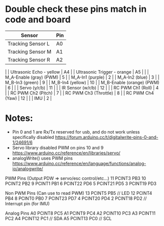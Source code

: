 # Double check these pins match in code and board

| Sensor                        | Pin   |
|-------------------------------|-------|
| Tracking Sensor L             | A0    |
| Tracking Sensor M             | A1    |
| Tracking Sensor R             | A2    |
|
| Ultrasonic Echo - yellow      | A4    |
| Ultrasonic Trigger - orange   | A5    |
|
| M_A-Enable (gray)    (PWM)    |  5    |
| M_A-In1    (purple)           |  2    |
| M_A-In2    (blue)             |  3    |
| M_B-In3    (green)            |  9    |
| M_B-In4    (yellow)           | 10    |
| M_B-Enable (orange)  (PWM)    |  6    |
|
| Servo (y/r/b)                 | 11    |
|
| IR Sensor (w/r/b)             | 12    |
|
| RC PWM Ch1 (Roll)             |  4    |
| RC PWM Ch2 (Pitch)            |  7    |
| RC PWM Ch3 (Throttle)         |  8    |
| RC PWM Ch4 (Yaw)              | 12    |
|
| IMU                           |  2    |

# Notes:
* Pin 0 and 1 are Rx/Tx reserved for usb, and do not work unless specifically disabled https://forum.arduino.cc/t/digitalwrite-pins-0-and-1/24691/6
* Servo library disabled PWM on pins 10 and 9 https://www.arduino.cc/reference/en/libraries/servo/
* analogWrite() uses PWM pins https://www.arduino.cc/reference/en/language/functions/analog-io/analogwrite/

PWM Pins (Output PDW => servo/esc control/etc...)
11   PCINT3    PB3
10   PCINT2    PB2
9    PCINT1    PB1
6    PCINT22   PD6
5    PCINT21   PD5
3    PCINT19   PD3

Non PWM Pins (Can use to read PWM)
13   PCINT5    PB5   // LED
12   PCINT4    PB4
8    PCINT0    PB0
7    PCINT23   PD7
4    PCINT20   PD4
2    PCINT18   PD2   // Interrupt pin (for IMU)

Analog Pins
A0   PCINT8    PC5
A1   PCINT9    PC4
A2   PCINT10   PC3
A3   PCINT11   PC2
A4   PCINT12   PC1   // SDA
A5   PCINT13   PC0   // SCL
